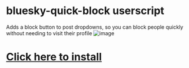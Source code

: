 # bluesky-quick-block userscript
Adds a block button to post dropdowns, so you can block people quickly without needing to visit their profile
![image](https://github.com/user-attachments/assets/f39e006a-b2d1-4977-aef5-e206e7921cdf)


# [Click here to install](https://github.com/Tanza3D/bluesky-quick-block/raw/refs/heads/main/blockbutton.user.js)
